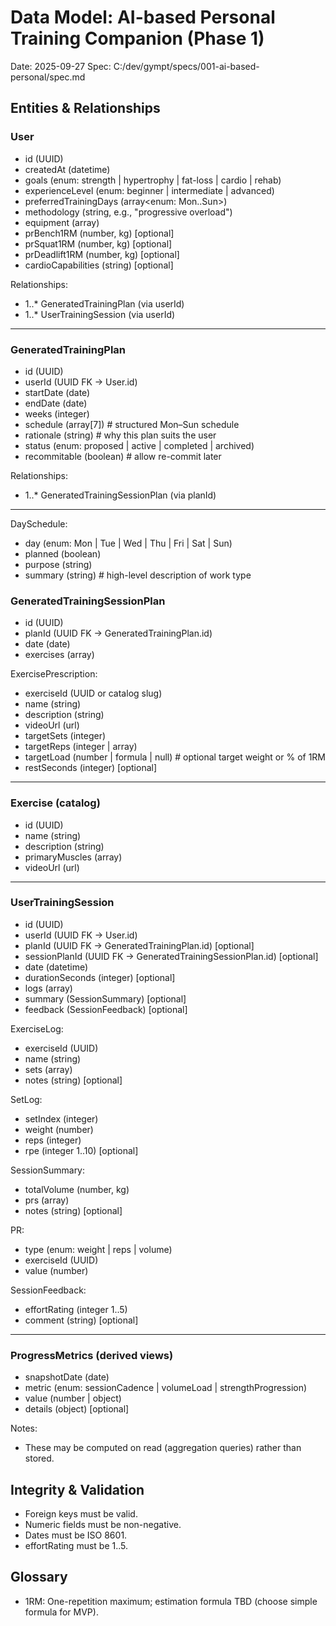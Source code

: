 # Data Model: AI-based Personal Training Companion (Phase 1)

Date: 2025-09-27
Spec: C:/dev/gympt/specs/001-ai-based-personal/spec.md

## Entities & Relationships

### User
- id (UUID)
- createdAt (datetime)
- goals (enum: strength | hypertrophy | fat-loss | cardio | rehab)
- experienceLevel (enum: beginner | intermediate | advanced)
- preferredTrainingDays (array<enum: Mon..Sun>)
- methodology (string, e.g., "progressive overload")
- equipment (array<string>)
- prBench1RM (number, kg) [optional]
- prSquat1RM (number, kg) [optional]
- prDeadlift1RM (number, kg) [optional]
- cardioCapabilities (string) [optional]

Relationships:
- 1..* GeneratedTrainingPlan (via userId)
- 1..* UserTrainingSession (via userId)

---

### GeneratedTrainingPlan
- id (UUID)
- userId (UUID FK → User.id)
- startDate (date)
- endDate (date)
- weeks (integer)
- schedule (array<DaySchedule>[7])  # structured Mon–Sun schedule
- rationale (string)  # why this plan suits the user
- status (enum: proposed | active | completed | archived)
- recommitable (boolean)  # allow re-commit later

Relationships:
- 1..* GeneratedTrainingSessionPlan (via planId)

---

DaySchedule:
- day (enum: Mon | Tue | Wed | Thu | Fri | Sat | Sun)
- planned (boolean)
- purpose (string)
- summary (string)  # high-level description of work type

### GeneratedTrainingSessionPlan
- id (UUID)
- planId (UUID FK → GeneratedTrainingPlan.id)
- date (date)
- exercises (array<ExercisePrescription>)

ExercisePrescription:
- exerciseId (UUID or catalog slug)
- name (string)
- description (string)
- videoUrl (url)
- targetSets (integer)
- targetReps (integer | array<int>)
- targetLoad (number | formula | null)  # optional target weight or % of 1RM
- restSeconds (integer) [optional]

---

### Exercise (catalog)
- id (UUID)
- name (string)
- description (string)
- primaryMuscles (array<string>)
- videoUrl (url)

---

### UserTrainingSession
- id (UUID)
- userId (UUID FK → User.id)
- planId (UUID FK → GeneratedTrainingPlan.id) [optional]
- sessionPlanId (UUID FK → GeneratedTrainingSessionPlan.id) [optional]
- date (datetime)
- durationSeconds (integer) [optional]
- logs (array<ExerciseLog>)
- summary (SessionSummary) [optional]
- feedback (SessionFeedback) [optional]

ExerciseLog:
- exerciseId (UUID)
- name (string)
- sets (array<SetLog>)
- notes (string) [optional]

SetLog:
- setIndex (integer)
- weight (number)
- reps (integer)
- rpe (integer 1..10) [optional]

SessionSummary:
- totalVolume (number, kg)
- prs (array<PR>)
- notes (string) [optional]

PR:
- type (enum: weight | reps | volume)
- exerciseId (UUID)
- value (number)

SessionFeedback:
- effortRating (integer 1..5)
- comment (string) [optional]

---

### ProgressMetrics (derived views)
- snapshotDate (date)
- metric (enum: sessionCadence | volumeLoad | strengthProgression)
- value (number | object)
- details (object) [optional]

Notes:
- These may be computed on read (aggregation queries) rather than stored.

## Integrity & Validation
- Foreign keys must be valid.
- Numeric fields must be non-negative.
- Dates must be ISO 8601.
- effortRating must be 1..5.

## Glossary
- 1RM: One-repetition maximum; estimation formula TBD (choose simple formula for MVP).
